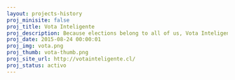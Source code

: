 ```yaml
---
layout: projects-history
proj_minisite: false
proj_title: Vota Inteligente
proj_description: Because elections belong to all of us, Vota Inteligente delivers tools to promote participation in elections. It allows to get to know different candidates and their stances on key issues, while it also permits to send them citizen proposals that candidates can incorporate into their government agendas.
proj_date: 2015-08-24 00:00:01
proj_img: vota.png
proj_thumb: vota-thumb.png
proj_site_url: http://votainteligente.cl/
proj_status: activo
---
```

